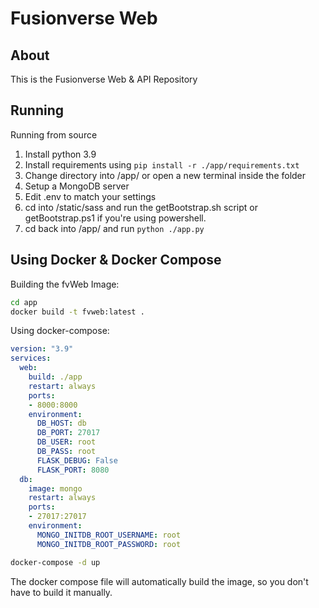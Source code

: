
# Fusionverse Web

## About

This is the Fusionverse Web & API Repository

## Running

Running from source

1) Install python 3.9
2) Install requirements using `pip install -r ./app/requirements.txt`
3) Change directory into /app/ or open a new terminal inside the folder
4) Setup a MongoDB server
5) Edit .env to match your settings
6) cd into /static/sass and run the getBootstrap.sh script or getBootstrap.ps1 if you're using powershell.
7) cd back into /app/ and run `python ./app.py`

## Using Docker & Docker Compose

Building the fvWeb Image:

```bash
cd app
docker build -t fvweb:latest .
```

Using docker-compose:

```yml
version: "3.9"
services:
  web:
    build: ./app
    restart: always
    ports:
    - 8000:8000
    environment:
      DB_HOST: db
      DB_PORT: 27017
      DB_USER: root
      DB_PASS: root
      FLASK_DEBUG: False
      FLASK_PORT: 8080
  db:
    image: mongo
    restart: always
    ports:
    - 27017:27017
    environment:
      MONGO_INITDB_ROOT_USERNAME: root
      MONGO_INITDB_ROOT_PASSWORD: root

```

```bash
docker-compose -d up
```

The docker compose file will automatically build the image, so you don't have to build it manually.
